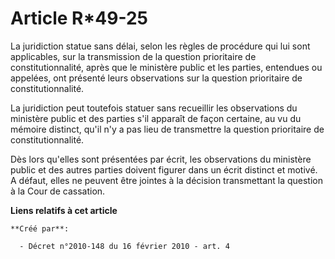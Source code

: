 # Article R*49-25

La juridiction statue sans délai, selon les règles de procédure qui lui sont applicables, sur la transmission de la question
prioritaire de constitutionnalité, après que le ministère public et les parties, entendues ou appelées, ont présenté leurs
observations sur la question prioritaire de constitutionnalité. 

La juridiction peut toutefois statuer sans recueillir les observations du ministère public et des parties s'il apparaît de
façon certaine, au vu du mémoire distinct, qu'il n'y a pas lieu de transmettre la question prioritaire de
constitutionnalité. 

Dès lors qu'elles sont présentées par écrit, les observations du ministère public et des autres parties doivent figurer dans
un écrit distinct et motivé. A défaut, elles ne peuvent être jointes à la décision transmettant la question à la Cour de
cassation.

**Liens relatifs à cet article**

	**Créé par**:

	  - Décret n°2010-148 du 16 février 2010 - art. 4
